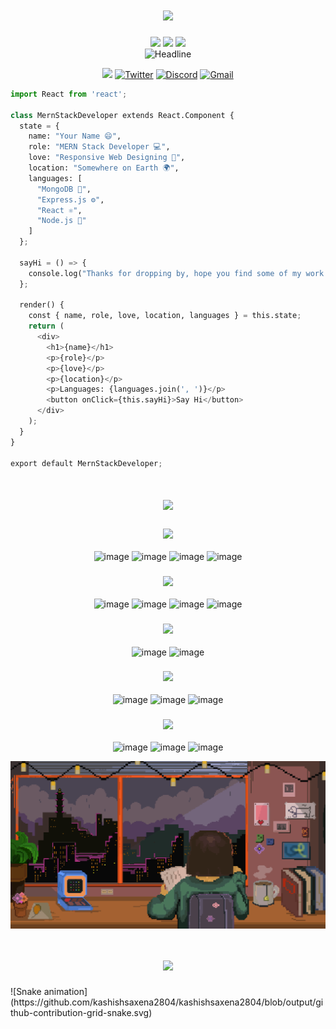 
<h1 align="center" style="color:#faebee">
  <img height="40px" src="https://img.shields.io/badge/-Hello world!👋-faebee?&style=for-the-badge&logoWidth=50" />
</h1>
<div >
  

<div align="left">
  <div align="center">
  <img height="40px" src="https://img.shields.io/badge/-I'm-faebee?&style=for-the-badge&logoWidth=50" />
  <img height="40px" src="https://img.shields.io/badge/-KASHISH -333d7a?&style=for-the-badge&logoWidth=50" />
  <img height="40px" src="https://img.shields.io/badge/-SAXENA-faebee?&style=for-the-badge&logoWidth=50" />

  <br>

  <img src="https://readme-typing-svg.herokuapp.com/?color=333d7a%&size=32stlye=bold&&center=true&vCenter=true&width=500&height=50&pause=1000&vCenter=true&background=faebee&lines=Hi+there+I%27m+Kashish+Saxena+%F0%9F%91%8B;Fron-End+Developer;React+Developer;MERN-Stack+Developer;Problem+Solver;ML%20Enthusiast;" alt="Headline" />

  <a href="https://www.linkedin.com/in/kashish-saxena/"><img src="https://img.shields.io/badge/LinkedIn-0077B5?style=for-the-badge&logo=linkedin&logoColor=white"  /></a>
  <a href="https://x.com/KashishEk"><img src="https://img.shields.io/badge/Twitter-%231DA1F2?style=for-the-badge&logo=twitter&logoColor=white" alt="Twitter"  /></a>
  <a href="https://www.discordapp.com/users/kashishsaxena"><img src="https://img.shields.io/badge/Discord-5865F2?style=for-the-badge&logo=discord&logoColor=white" alt="Discord" /></a>
  <a href="mailto:kashish.saxena1306@gmail.com"><img src="https://img.shields.io/badge/Gmail-D14836?style=for-the-badge&logo=gmail&logoColor=white" alt="Gmail"  /></a>
  </div>
</div>
</div>

<div>



```py
import React from 'react';

class MernStackDeveloper extends React.Component {
  state = {
    name: "Your Name 😄",
    role: "MERN Stack Developer 💻",
    love: "Responsive Web Designing 📱",
    location: "Somewhere on Earth 🌍",
    languages: [
      "MongoDB 🍃",
      "Express.js ⚙️",
      "React ⚛️",
      "Node.js 🚀"
    ]
  };

  sayHi = () => {
    console.log("Thanks for dropping by, hope you find some of my work interesting.");
  };

  render() {
    const { name, role, love, location, languages } = this.state;
    return (
      <div>
        <h1>{name}</h1>
        <p>{role}</p>
        <p>{love}</p>
        <p>{location}</p>
        <p>Languages: {languages.join(', ')}</p>
        <button onClick={this.sayHi}>Say Hi</button>
      </div>
    );
  }
}

export default MernStackDeveloper;

```
</div>

<h1 align="center">
  <img height="40px" src="https://img.shields.io/badge/-My Tech Stack-faebee?&style=for-the-badge&logoWidth=50" />
</h1>

<div align="center">
        
<h3 align="center">
  <img height="25px" src="https://img.shields.io/badge/-Languages-faebee?&style=for-the-badge&logoWidth=50" />
</h3>

![image](https://img.shields.io/badge/Python-14354C?style=for-the-badge&logo=python&logoColor=white)
![image](https://img.shields.io/badge/C-%2300ADD8.svg?style=for-the-badge&logo=C&logoColor=white)
![image](https://img.shields.io/badge/JavaScript-007ACC?style=for-the-badge&logo=javascript&logoColor=white)
![image](https://img.shields.io/badge/Java-%23FF5722?style=for-the-badge&logo=java&logoColor=white)

<h3 align="center">
  <img height="25px" src="https://img.shields.io/badge/-Frontend Frameworks-faebee?&style=for-the-badge&logoWidth=50" />
</h3>

![image](https://img.shields.io/badge/HTML-%23E34F26?style=for-the-badge&logo=html5&logoColor=white)
![image](https://img.shields.io/badge/CSS-%231572B6?style=for-the-badge&logo=css3&logoColor=white)
![image](https://img.shields.io/badge/React-%2361DAFB?style=for-the-badge&logo=react&logoColor=white)
![image](https://img.shields.io/badge/Bootstrap-%2378c7d1.svg?style=for-the-badge&logo=Bootstrap&logoColor=white)

<h3 align="center">
  <img height="25px" src="https://img.shields.io/badge/-Backend Frameworks-faebee?&style=for-the-badge&logoWidth=50" />
</h3>

![image](https://img.shields.io/badge/Express.js-%23404d59?style=for-the-badge&logo=express&logoColor=white)
![image](https://img.shields.io/badge/Node.js-%23339933?style=for-the-badge&logo=node.js&logoColor=white)



<h3 align="center">
  <img height="25px" src="https://img.shields.io/badge/-Database-faebee?&style=for-the-badge&logoWidth=50" />
</h3>

![image](https://img.shields.io/badge/MongoDB-%2347A248?style=for-the-badge&logo=mongodb&logoColor=white)
![image](https://img.shields.io/badge/Firebase-%23FFCA28?style=for-the-badge&logo=firebase&logoColor=white)
![image](https://img.shields.io/badge/MySQL-%234479A1?style=for-the-badge&logo=mysql&logoColor=white)

<h3 align="center">
  <img height="25px" src="https://img.shields.io/badge/-Softwares-faebee?&style=for-the-badge&logoWidth=50" />
</h3>

![image](https://img.shields.io/badge/Postman-%23FF6C37?style=for-the-badge&logo=postman&logoColor=white)
![image](https://img.shields.io/badge/MongoDB%20Atlas-%2347A248?style=for-the-badge&logo=mongodb&logoColor=white)
![image](https://img.shields.io/badge/MATLAB-%23FF9900?style=for-the-badge&logo=mathworks&logoColor=white)

</div>


<img align="center" width="800px" alt="GIF" src="mygif.gif" />

<h1 align="center">
  <img height="40px" src="https://img.shields.io/badge/-My GitHub Contribution-faebee?&style=for-the-badge&logoWidth=50" />
</h1>
![Snake animation](https://github.com/kashishsaxena2804/kashishsaxena2804/blob/output/github-contribution-grid-snake.svg)
